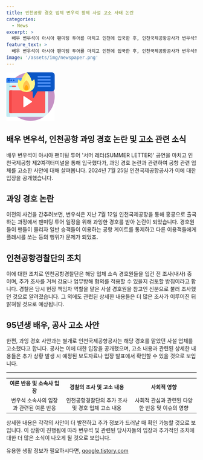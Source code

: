 ```yaml
---
title: 인천공항 경호 업체 변우석 황제 사설 고소 사태 논란
categories:
  - News
excerpt: >
  배우 변우석이 아시아 팬미팅 투어를 마치고 인천에 입국한 후, 인천국제공항공사가 변우석의 과잉 경호 논란을 일으킨 사설 경비업체를 고소했다. 변우석은 홍콩으로 출국하는 과정에서 팬들 몰림으로 인한 논란을 빚었고, 이에 소속사는 사과문을 내놓았다. 공사의 고소와 별개로 경찰은 해당 업체 소속 경호원들을 조사 중이며, 폭행이나 업무방해 혐의를 적용할지 검토 중이다.
feature_text: >
  배우 변우석이 아시아 팬미팅 투어를 마치고 인천에 입국한 후, 인천국제공항공사가 변우석의 과잉 경호 논란을 일으킨 사설 경비업체를 고소했다. 변우석은 홍콩으로 출국하는 과정에서 팬들 몰림으로 인한 논란을 빚었고, 이에 소속사는 사과문을 내놓았다. 공사의 고소와 별개로 경찰은 해당 업체 소속 경호원들을 조사 중이며, 폭행이나 업무방해 혐의를 적용할지 검토 중이다.
image: '/assets/img/newspaper.png'
---
```


<p><img src="/assets/img/news.png" alt="rentncar 속보" /></p>

<h2>배우 변우석, 인천공항 과잉 경호 논란 및 고소 관련 소식</h2>

<p data-ke-size="size16">배우 변우석이 아시아 팬미팅 투어 '서머 레터(SUMMER LETTER)' 공연을 마치고 인천국제공항 제2여객터미널을 통해 입국했다가, 과잉 경호 논란과 관련하여 공항 관련 업체를 고소한 사안에 대해 살펴봅니다. 2024년 7월 25일 인천국제공항공사가 이에 대한 입장을 공개했습니다.</p>

<h2 data-ke-size="size26">과잉 경호 논란</h2>

<p data-ke-size="size16">이전의 사건을 간추려보면, 변우석은 지난 7월 12일 인천국제공항을 통해 홍콩으로 출국하는 과정에서 팬미팅 투어 일정을 위해 과잉한 경호를 받아 논란이 되었습니다. 경호원들이 팬들이 몰리자 일반 승객들이 이용하는 공항 게이트를 통제하고 다른 이용객들에게 플래시를 쏘는 등의 행위가 문제가 되었죠.</p>

<h2 data-ke-size="size26">인천공항경찰단의 조치</h2>

<p data-ke-size="size16">이에 대한 조치로 인천공항경찰단은 해당 업체 소속 경호원들을 입건 전 조사(내사) 중이며, 추가 조사를 거쳐 강요나 업무방해 혐의를 적용할 수 있을지 검토할 방침이라고 합니다. 경찰은 당시 현장 책임자 역할을 맡은 사설 경호원을 참고인 신분으로 불러 조사했던 것으로 알려졌습니다. 그 외에도 관련된 상세한 내용들은 더 많은 조사가 이루어진 뒤 밝혀질 것으로 예상됩니다.</p>

<h2 data-ke-size="size26">95년생 배우, 공사 고소 사안</h2>

<p data-ke-size="size16">한편, 과잉 경호 사안과는 별개로 인천국제공항공사는 해당 경호를 맡았던 사설 업체를 고소했다고 합니다. 공사는 이에 대한 입장을 공개했으며, 고소 내용과 관련된 상세한 내용들은 추가 상황 발생 시 예정된 보도자료나 입장 발표에서 확인할 수 있을 것으로 보입니다.</p>

<hr>

<table>
  <tr>
    <td style="text-align: center; height: 17px;"><b>여론 반응 및 소속사 입장</b></td>
    <td style="text-align: center; height: 17px;"><b>경찰의 조사 및 고소 내용</b></td>
    <td style="text-align: center; height: 17px;"><b>사회적 영향</b></td>
  </tr>
  <tr>
    <td style="text-align: center; height: 17px;">변우석 소속사의 입장과 관련된 여론 반응</td>
    <td style="text-align: center; height: 17px;">인천공항경찰단의 추가 조사 및 경호 업체 고소 내용</td>
    <td style="text-align: center; height: 17px;">사회적 관심과 관련된 다양한 반응 및 이슈의 영향</td>
  </tr>
</table>

<p data-ke-size="size16">상세한 내용은 각각의 사안이 더 발전하고 추가 정보가 드러날 때 확인 가능할 것으로 보입니다. 이 상황이 진행됨에 따라 변우석 및 관련된 당사자들의 입장과 추가적인 조치에 대한 더 많은 소식이 나오게 될 것으로 보입니다.</p>
유용한 생활 정보가 필요하시다면, <a href="https://qoogle.tistory.com" rel="dofollow">qoogle.tistory.com</a>



